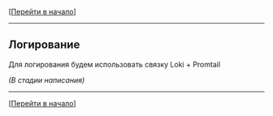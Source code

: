 [[Перейти в начало](../README.md)]

---

## Логирование

Для логирования будем использовать связку Loki + Promtail

*(В стадии написания)*

---

[[Перейти в начало](../README.md)]
